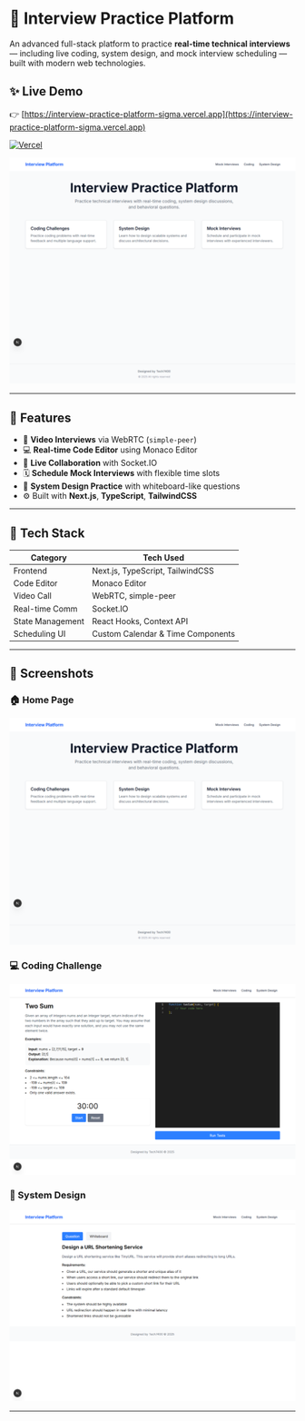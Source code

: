# 🧠 Interview Practice Platform

An advanced full-stack platform to practice **real-time technical interviews** — including live coding, system design, and mock interview scheduling — built with modern web technologies.

## ✨ Live Demo

👉 [https://interview-practice-platform-sigma.vercel.app](https://interview-practice-platform-sigma.vercel.app)

[![Vercel](https://vercelbadge.vercel.app/api/niin10/interview-practice-platform)](https://interview-practice-platform-sigma.vercel.app/)

![Main Page](./screenshots/main_page.png)

---

## 🚀 Features

- 🎥 **Video Interviews** via WebRTC (`simple-peer`)
- 💻 **Real-time Code Editor** using Monaco Editor
- 🔌 **Live Collaboration** with Socket.IO
- 🗓️ **Schedule Mock Interviews** with flexible time slots
- 🧱 **System Design Practice** with whiteboard-like questions
- ⚙️ Built with **Next.js**, **TypeScript**, **TailwindCSS**

---

## 🧩 Tech Stack

| Category           | Tech Used                           |
|--------------------|--------------------------------------|
| Frontend           | Next.js, TypeScript, TailwindCSS     |
| Code Editor        | Monaco Editor                        |
| Video Call         | WebRTC, simple-peer                  |
| Real-time Comm     | Socket.IO                            |
| State Management   | React Hooks, Context API             |
| Scheduling UI      | Custom Calendar & Time Components    |

---

## 📸 Screenshots

### 🏠 Home Page  
![Home](./screenshots/main_page.png)

### 💻 Coding Challenge  
![Coding](./screenshots/coding-challenges.png)

### 🧱 System Design  
![System](./screenshots/system-design.png)

---





